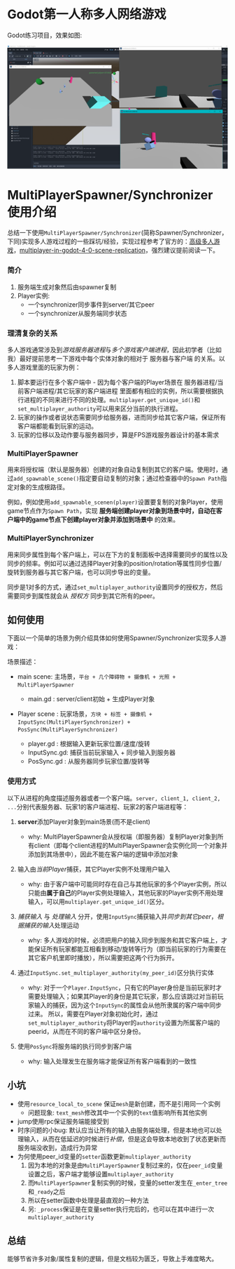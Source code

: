 # Godot第一人称多人网络游戏

Godot练习项目，效果如图: 

![](./screenshot.png)


# MultiPlayerSpawner/Synchronizer 使用介绍

总结一下使用`MultiPlayerSpawner/Synchronizer`(简称Spawner/Synchronizer，下同)实现多人游戏过程的一些踩坑/经验，实现过程参考了官方的：[高级多人游戏](https://docs.godotengine.org/zh-cn/4.x/tutorials/networking/high_level_multiplayer.html)，[multiplayer-in-godot-4-0-scene-replication](https://godotengine.org/article/multiplayer-in-godot-4-0-scene-replication/)，强烈建议提前阅读一下。

### 简介

1. 服务端生成对象然后由spawner复制
2. Player实例:
   - 一个synchronizer同步事件到server/其它peer
   - 一个synchronizer从服务端同步状态

### 理清复杂的关系

多人游戏通常涉及到*游戏服务器进程*与*多个游戏客户端进程*，因此初学者（比如我）最好提前思考一下游戏中每个实体对象的相对于 服务器与客户端 的关系。以多人游戏里面的玩家为例：

1. 脚本要运行在多个客户端中 - 因为每个客户端的Player场景在 服务器进程/当前客户端进程/其它玩家的客户端进程 里面都有相应的实例，所以需要根据执行进程的不同来进行不同的处理。`multiplayer.get_unique_id()`和`set_multiplayer_authority`可以用来区分当前的执行进程。
2. 玩家的操作或者说状态需要同步给服务器，进而同步给其它客户端，保证所有客户端都能看到玩家的运动。
3. 玩家的位移以及动作要与服务器同步，算是FPS游戏服务器设计的基本需求


### MultiPlayerSpawner

用来将授权端（默认是服务器）创建的对象自动复制到其它的客户端。使用时，通过`add_spawnable_scene()`指定要自动复制的对象；通过检查器中的`Spawn Path`指定对象的生成根路径。

例如，例如使用`add_spawnable_scenen(player)`设置要复制的对象Player，使用game节点作为`Spawn Path`，实现 **服务端创建player对象到场景中时，自动在客户端中的game节点下创建player对象并添加到场景中** 的效果。

### MultiPlayerSynchronizer

用来同步属性到每个客户端上，可以在下方的复制面板中选择需要同步的属性以及同步的频率。例如可以通过选择Player对象的position/rotation等属性同步位置/旋转到服务器与其它客户端，也可以同步导出的变量。

同步是1对多的方式，通过`set_multiplayer_authority`设置同步的授权方，然后需要同步到属性就会从 *授权方* 同步到其它所有的peer。


## 如何使用

下面以一个简单的场景为例介绍具体如何使用Spawner/Synchronizer实现多人游戏：

场景描述：
- main scene: 主场景，`平台 + 几个障碍物 + 摄像机 + 光照 + MultiPlayerSpawner`
  - main.gd   : server/client初始 + 生成Player对象

- Player scene  : 玩家场景，`方块 + 标签 + 摄像机 + InputSync(MultiPlayerSynchronizer) + PosSync(MultiPlayerSynchronizer)`
  - player.gd   : 根据输入更新玩家位置/速度/旋转
  - InputSync.gd: 捕获当前玩家输入 + 同步输入到服务器
  - PosSync.gd  : 从服务器同步玩家位置/旋转等

### 使用方式

以下从进程的角度描述服务器或者一个客户端。`server, client_1, client_2, ...`分别代表服务器、玩家1的客户端进程、玩家2的客户端进程等：

1. **server**添加Player对象到main场景(而不是client)
   - why: MultiPlayerSpawner会从授权端（即服务器）复制Player对象到所有client（即每个client进程的MultiPlayerSpawner会实例化同一个对象并添加到其场景中），因此不能在客户端的逻辑中添加对象

2. 输入由*当前Player*捕获，其它Player实例不处理用户输入
   - why: 由于客户端中可能同时存在自己与其他玩家的多个Player实例，所以只能由**属于自己**的Player实例处理输入，其他玩家的Player实例不用处理输入，可以用`multiplayer.get_unique_id()`区分。

3. *捕获输入* 与 *处理输入* 分开，使用`InputSync`捕获输入并*同步到其它peer*，*根据捕获的输入*处理运动
   - why: 多人游戏的时候，必须把用户的输入同步到服务和其它客户端上，才能保证所有玩家都能互相看到移动/旋转等行为（即当前玩家的行为需要在其它客户机里即时播放），所以需要把这两个行为拆开。

4. 通过`InputSync.set_multiplayer_authority(my_peer_id)`区分执行实体
   - why: 对于一个`Player.InputSync`，只有它的Player身份是当前玩家时才需要处理输入；如果其Player的身份是其它玩家，那么应该跳过对当前玩家输入的捕获，因为这个`InputSync`的属性会从他所隶属的客户端中同步过来。 所以，需要在Player对象初始化时，通过`set_multiplayer_authority`将Player的`authority`设置为所属客户端的peerid，从而在不同的客户端中区分身份。

5. 使用`PosSync`将服务端的执行同步到客户端
   - why: 输入处理发生在服务端才能保证所有客户端看到的一致性

## 小坑
- 使用`resource_local_to_scene` 保证`mesh`是新创建，而不是引用同一个实例
  - 问题现象: `text_mesh`修改其中一个实例的`text`值影响所有其他实例
- jump使用rpc保证服务端能接受到
- 时序问题的小bug: 默认应当让所有的输入由服务端处理，但是本地也可以处理输入，从而在低延迟的时候进行*补偿*，但是这会导致本地收到了状态更新而服务端没收到，造成行为异常
- 为何使用peer_id变量的`setter`函数更新`multiplayer_authority`
  1. 因为本地的对象是由`MultiPlayerSpawner`复制过来的，仅在`peer_id`变量设置之后，客户端才能够设置`multiplayer_authority`
  2. 而`MultiPlayerSpawner`复制实例的时候，变量的setter发生在`_enter_tree`和`_ready`之后
  3. 所以在setter函数中处理是最直观的一种方法
  4. 另: `_process`保证是在变量setter执行完后的，也可以在其中进行一次`multiplayer_authority`

## 总结
能够节省许多对象/属性复制的逻辑，但是文档较为匮乏，导致上手难度略大。

